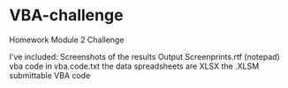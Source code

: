 # VBA-challenge
Homework Module 2 Challenge


I've included:
Screenshots of the results Output Screenprints.rtf (notepad)
vba code in vba.code.txt
the data spreadsheets are XLSX
the .XLSM submittable VBA code
